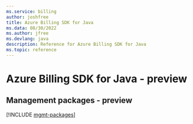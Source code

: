 ```yaml
---
ms.service: billing
author: joshfree
title: Azure Billing SDK for Java
ms.data: 08/30/2022
ms.author: jfree
ms.devlang: java
description: Reference for Azure Billing SDK for Java
ms.topic: reference
---
```

# Azure Billing SDK for Java - preview

## Management packages - preview
[!INCLUDE [mgmt-packages](billing-mgmt-index.md)]